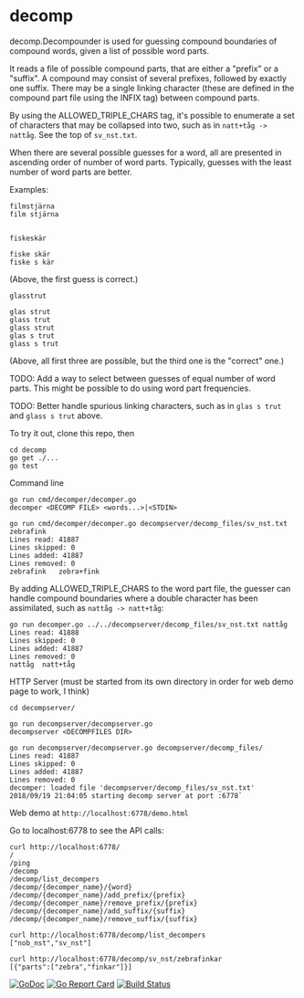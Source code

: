 # decomp
decomp.Decompounder is used for guessing compound boundaries of compound words, given a list of possible word parts.

It reads a file of possible compound parts, that are either a "prefix" or a "suffix". A compound may consist of several prefixes, followed by exactly one suffix. There may be a single linking character (these are defined in the compound part file using the INFIX tag) between compound parts.

By using the ALLOWED_TRIPLE_CHARS tag, it's possible to enumerate a set of characters that may be collapsed into two, such as in `natt+tåg -> nattåg`. 
See the top of `sv_nst.txt`.

When there are several possible guesses for a word, all are presented in ascending order of number of word parts. Typically, guesses with the least number of word parts are better.


Examples:

    filmstjärna
    film stjärna


    fiskeskär

    fiske skär
    fiske s kär

(Above, the first guess is correct.)

    glasstrut

    glas strut
    glass trut
    glass strut
    glas s trut
    glass s trut

(Above, all first three are possible, but the third one is the "correct" one.) 


TODO: Add a way to select between guesses of equal number of word parts. This might be possible to do using word part frequencies. 

TODO: Better handle spurious linking characters, such as in  `glas s trut` and `glass s trut` above.


To try it out, clone this repo, then

    cd decomp
    go get ./...
    go test
    

Command line

    go run cmd/decomper/decomper.go
    decomper <DECOMP FILE> <words...>|<STDIN>

    go run cmd/decomper/decomper.go decompserver/decomp_files/sv_nst.txt zebrafink
    Lines read: 41887
    Lines skipped: 0
    Lines added: 41887
    Lines removed: 0
    zebrafink	zebra+fink


By adding ALLOWED_TRIPLE_CHARS to the word part file, the guesser can handle compound boundaries where a double character has been assimilated, such as `nattåg -> natt+tåg`:

    go run decomper.go ../../decompserver/decomp_files/sv_nst.txt nattåg
    Lines read: 41888
    Lines skipped: 0
    Lines added: 41887
    Lines removed: 0
    nattåg	natt+tåg


HTTP Server (must be started from its own directory in order for web demo page to work, I think)

    cd decompserver/

    go run decompserver/decompserver.go 
    decompserver <DECOMPFILES DIR>

    go run decompserver/decompserver.go decompserver/decomp_files/
    Lines read: 41887
    Lines skipped: 0
    Lines added: 41887
    Lines removed: 0
    decomper: loaded file 'decompserver/decomp_files/sv_nst.txt'
    2018/09/19 21:04:05 starting decomp server at port :6778`


Web demo at `http://localhost:6778/demo.html`


Go to localhost:6778 to see the API calls:

    curl http://localhost:6778/
    /
    /ping
    /decomp
    /decomp/list_decompers
    /decomp/{decomper_name}/{word}
    /decomp/{decomper_name}/add_prefix/{prefix}
    /decomp/{decomper_name}/remove_prefix/{prefix}
    /decomp/{decomper_name}/add_suffix/{suffix}
    /decomp/{decomper_name}/remove_suffix/{suffix}

    curl http://localhost:6778/decomp/list_decompers
    ["nob_nst","sv_nst"]

    curl http://localhost:6778/decomp/sv_nst/zebrafinkar
    [{"parts":["zebra","finkar"]}]



[![GoDoc](https://godoc.org/github.com/stts-se/decomp?status.svg)](https://godoc.org/github.com/stts-se/decomp) [![Go Report Card](https://goreportcard.com/badge/github.com/stts-se/decomp)](https://goreportcard.com/report/github.com/stts-se/decomp) [![Build Status](https://travis-ci.org/stts-se/decomp.svg?branch=master)](https://travis-ci.org/stts-se/decomp)

